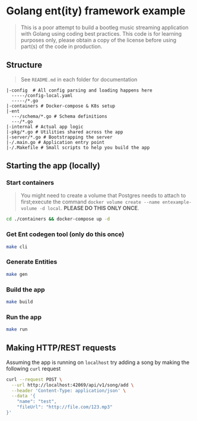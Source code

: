 # Golang ent(ity) framework example 

> This is a poor attempt to build a bootleg music streaming application with Golang using coding best practices. This code is for learning purposes only, please obtain a copy of the license before using part(s) of the code in production.

## Structure 

> See `README.md` in each folder for documentation

```
|-config  # All config parsing and loading happens here
  -----/config-local.yaml
  -----/*.go
|-containers # Docker-compose & K8s setup
|-ent
  ---/schema/*.go # Schema definitions
  ---/*.go
|-internal # Actual app logic
|-pkg/*.go # Utilities shared across the app
|-server/*.go # Bootstrapping the server
|-/.main.go # Application entry point
|-/.Makefile # Small scripts to help you build the app
```

## Starting the app (locally)

### Start containers 
> You might need to create a volume that Postgres needs to attach to first;execute the command `docker volume create --name entexample-volume -d local`. **PLEASE DO THIS ONLY ONCE**.

```bash 
cd ./containers && docker-compose up -d 
```

### Get Ent codegen tool (only do this once)

```bash
make cli
```

### Generate  Entities

```bash
make gen
```

### Build the app 

```bash
make build
```

### Run the app 

```bash
make run
```

## Making HTTP/REST requests

Assuming the app is running on `localhost` try adding a song by making the following `curl` request

```bash
curl --request POST \
  --url http://localhost:42069/api/v1/song/add \
  --header 'Content-Type: application/json' \
  --data '{
	"name": "test",
	"fileUrl": "http://file.com/123.mp3"
}'
```